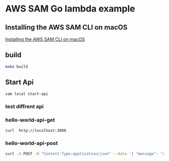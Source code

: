 # AWS SAM Go lambda example

## Installing the AWS SAM CLI on macOS

[Installing the AWS SAM CLI on macOS](https://docs.aws.amazon.com/serverless-application-model/latest/developerguide/serverless-sam-cli-install-mac.html)

## build

```sh
make build
```

## Start Api

```sh
sam local start-api
```

### test diffrent api

### hello-world-api-get

```sh
curl  http://localhost:3000
```

### hello-world-api-post

```sh
curl -X POST -H "Content-Type:application/json" --data '{ "message": "world" }' http://localhost:3000
```